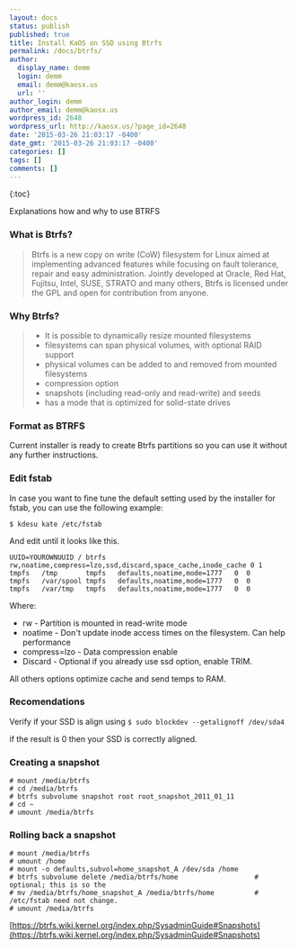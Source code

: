 ```yaml
---
layout: docs
status: publish
published: true
title: Install KaOS on SSD using Btrfs
permalink: /docs/btrfs/
author:
  display_name: demm
  login: demm
  email: demm@kaosx.us
  url: ''
author_login: demm
author_email: demm@kaosx.us
wordpress_id: 2648
wordpress_url: http://kaosx.us/?page_id=2648
date: '2015-03-26 21:03:17 -0400'
date_gmt: '2015-03-26 21:03:17 -0400'
categories: []
tags: []
comments: []
---
```

{:toc}

Explanations how and why to use BTRFS

### What is Btrfs?

> Btrfs is a new copy on write (CoW) filesystem for Linux aimed at implementing advanced features while focusing on fault tolerance, repair and easy administration. Jointly developed at Oracle, Red Hat, Fujitsu, Intel, SUSE, STRATO and many others, Btrfs is licensed under the GPL and open for contribution from anyone.

### Why Btrfs?

> * It is possible to dynamically resize mounted filesystems
> * filesystems can span physical volumes, with optional RAID support
> * physical volumes can be added to and removed from mounted filesystems
> * compression option
> * snapshots (including read-only and read-write) and seeds
> * has a mode that is optimized for solid-state drives

### Format as BTRFS

Current installer is ready to create Btrfs partitions so you can use it without any further instructions.

### Edit fstab

In case you want to fine tune the default setting used by the installer for fstab, you can use the following example:

```
$ kdesu kate /etc/fstab
```

And edit until it looks like this.

```
UUID=YOUROWNUUID / btrfs rw,noatime,compress=lzo,ssd,discard,space_cache,inode_cache 0 1
tmpfs   /tmp       tmpfs   defaults,noatime,mode=1777   0  0
tmpfs   /var/spool tmpfs   defaults,noatime,mode=1777   0  0
tmpfs   /var/tmp   tmpfs   defaults,noatime,mode=1777   0  0
```

Where:

* rw - Partition is mounted in read-write mode
* noatime - Don't update inode access times on the filesystem. Can help performance
* compress=lzo - Data compression enable
* Discard - Optional if you already use ssd option, enable TRIM.

All others options optimize cache and send temps to RAM.

### Recomendations

Verify if your SSD is align using `$ sudo blockdev --getalignoff /dev/sda4`

if the result is 0 then your SSD is correctly aligned.

### Creating a snapshot

```
# mount /media/btrfs
# cd /media/btrfs
# btrfs subvolume snapshot root root_snapshot_2011_01_11
# cd ~
# umount /media/btrfs
```

### Rolling back a snapshot

```
# mount /media/btrfs
# umount /home
# mount -o defaults,subvol=home_snapshot_A /dev/sda /home
# btrfs subvolume delete /media/btrfs/home                   # optional; this is so the
# mv /media/btrfs/home_snapshot_A /media/btrfs/home          # /etc/fstab need not change.
# umount /media/btrfs
```

[https://btrfs.wiki.kernel.org/index.php/SysadminGuide#Snapshots](https://btrfs.wiki.kernel.org/index.php/SysadminGuide#Snapshots)
